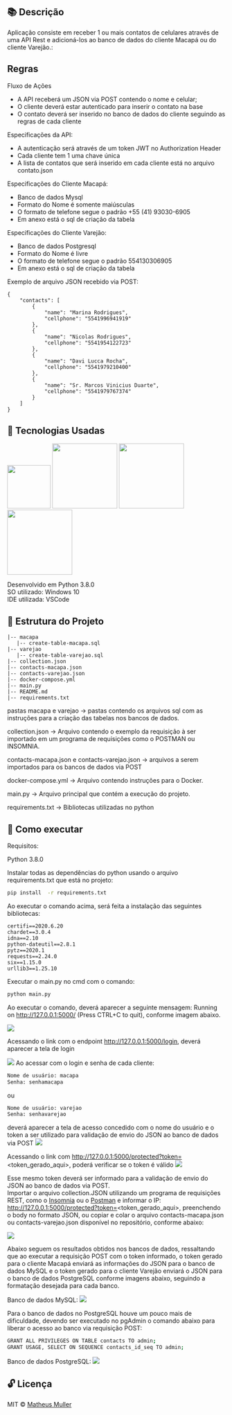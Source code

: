 ## 📚  Descrição 

Aplicação consiste em receber 1 ou mais contatos de celulares através de uma API Rest e adicioná-los ao banco de dados do cliente Macapá ou do cliente Varejão.:

## Regras
Fluxo de Ações
- A API receberá um JSON via POST contendo o nome e celular;
- O cliente deverá estar autenticado para inserir o contato na base
- O contato deverá ser inserido no banco de dados do cliente seguindo as regras de cada cliente

Especificações da API:
- A autenticação será através de um token JWT no Authorization Header
- Cada cliente tem 1 uma chave única
- A lista de contatos que será inserido em cada cliente está no arquivo contato.json

Especificações do Cliente Macapá:
- Banco de dados Mysql
- Formato do Nome é somente maiúsculas
- O formato de telefone segue o padrão +55 (41) 93030-6905
- Em anexo está o sql de criação da tabela

Especificações do Cliente Varejão:
- Banco de dados Postgresql
- Formato do Nome é livre
- O formato de telefone segue o padrão 554130306905
- Em anexo está o sql de criação da tabela

Exemplo de arquivo JSON recebido via POST:
```
{
    "contacts": [
        {
            "name": "Marina Rodrigues",
            "cellphone": "5541996941919"
        },
        {
            "name": "Nicolas Rodrigues",
            "cellphone": "5541954122723"
        },
        {
            "name": "Davi Lucca Rocha",
            "cellphone": "5541979210400"
        },
        {
            "name": "Sr. Marcos Vinicius Duarte",
            "cellphone": "5541979767374"
        }
    ]
}
```

## 🚀 Tecnologias Usadas 

<img src="https://user-images.githubusercontent.com/18649504/66262823-725cd600-e7be-11e9-9cea-ea14305079db.png" width = "100">

<img src="https://user-images.githubusercontent.com/64918635/93954857-ddcbea80-fd24-11ea-89a8-213950b038ca.png" width = "150">

<img src="https://user-images.githubusercontent.com/64918635/95004996-1db68b80-05c9-11eb-8703-b42642372bd5.png" width = "150">

<img src="https://user-images.githubusercontent.com/64918635/97925563-62585280-1d40-11eb-82e6-7178c59fc19d.png" width = "150">

Desenvolvido em Python 3.8.0 <br>
SO utilizado: Windows 10 <br>
IDE utilizada: VSCode <br>

## 📌 Estrutura do Projeto 
    |-- macapa
       |-- create-table-macapa.sql
    |-- varejao
       |-- create-table-varejao.sql
    |-- collection.json
    |-- contacts-macapa.json    
    |-- contacts-varejao.json    
    |-- docker-compose.yml
    |-- main.py
    |-- README.md
    |-- requirements.txt 

pastas macapa e varejao -> pastas contendo os arquivos sql com as instruções para a criação das tabelas nos bancos de dados.

collection.json -> Arquivo contendo o exemplo da requisição à ser importado em um programa de requisições como o POSTMAN ou INSOMNIA.

contacts-macapa.json e contacts-varejao.json -> arquivos a serem importados para os bancos de dados via POST

docker-compose.yml -> Arquivo contendo instruções para o Docker. 

main.py -> Arquivo principal que contém a execução do projeto.

requirements.txt -> Bibliotecas utilizadas no python 

## 📢 Como executar

Requisitos:

Python 3.8.0<br>

Instalar todas as dependências do python usando o arquivo requirements.txt que está no projeto:  

```bash 
pip install  -r requirements.txt
 ```  
Ao executar o comando acima, será feita a instalação das seguintes bibliotecas:

```
certifi==2020.6.20
chardet==3.0.4
idna==2.10
python-dateutil==2.8.1
pytz==2020.1
requests==2.24.0
six==1.15.0
urllib3==1.25.10
```

Executar o main.py no cmd com o comando:

```bash 
python main.py
```  
Ao executar o comando, deverá aparecer a seguinte mensagem: Running on http://127.0.0.1:5000/ (Press CTRL+C to quit), conforme imagem abaixo.

<img src="https://user-images.githubusercontent.com/64918635/97925803-c549e980-1d40-11eb-9ec1-699895970fec.png">

Acessando o link com o endpoint http://127.0.0.1:5000/login, deverá aparecer a tela de login

<img src="https://user-images.githubusercontent.com/64918635/97925957-0c37df00-1d41-11eb-860d-4d12d122650b.png">
Ao acessar com o login e senha de cada cliente:

```bash
Nome de usuário: macapa
Senha: senhamacapa
```

ou

```bash
Nome de usuário: varejao
Senha: senhavarejao
```

deverá aparecer a tela de acesso concedido com o nome do usuário e o token a ser utilizado para validação de envio do JSON ao banco de dados via POST
<img src="https://user-images.githubusercontent.com/64918635/97925990-1eb21880-1d41-11eb-84fe-9fda7812c563.png">

Acessando o link com http://127.0.0.1:5000/protected?token=<token_gerado_aqui>, poderá verificar se o token é válido
<img src="https://user-images.githubusercontent.com/64918635/97926092-4d2ff380-1d41-11eb-9211-3d14afd50b68.png">

Esse mesmo token deverá ser informado para a validação de envio do JSON ao banco de dados via POST.<br>
Importar o arquivo collection.JSON utilizando um programa de requisições REST, como o <a href="https://insomnia.rest/download/">Insomnia</a> ou o <a href="https://www.postman.com/downloads/">Postman<a> e informar o IP: http://127.0.0.1:5000/protected?token=<token_gerado_aqui>, preenchendo o body no formato JSON, ou copiar e colar o arquivo contacts-macapa.json ou contacts-varejao.json disponível no repositório, conforme abaixo:
  
<img src="https://user-images.githubusercontent.com/64918635/97925721-a64b5780-1d40-11eb-8bbd-d58b4ed3c675.png">

Abaixo seguem os resultados obtidos nos bancos de dados, ressaltando que ao executar a requisição POST com o token informado, o token gerado para o cliente Macapá enviará as informações do JSON para o banco de dados MySQL e o token gerado para o cliente Varejão enviará o JSON para o banco de dados PostgreSQL conforme imagens abaixo, seguindo a formatação desejada para cada banco.

Banco de dados MySQL:
<img src="https://user-images.githubusercontent.com/64918635/97925696-9c295900-1d40-11eb-8968-9f544b9bbd1c.png">

Para o banco de dados no PostgreSQL houve um pouco mais de dificuldade, devendo ser executado no pgAdmin o comando abaixo para liberar o acesso ao banco via requisição POST:

```bash
GRANT ALL PRIVILEGES ON TABLE contacts TO admin;
GRANT USAGE, SELECT ON SEQUENCE contacts_id_seq TO admin;
```

Banco de dados PostgreSQL:
<img src="https://user-images.githubusercontent.com/64918635/97925851-deeb3100-1d40-11eb-98c3-69d9fd77192c.png">

## 🔓 Licença 
MIT © [Matheus Muller](https://www.linkedin.com/in/matheus-herrera-bezerra-muller/)
